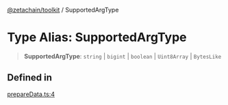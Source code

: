 [@zetachain/toolkit](toolkit/index.md) / SupportedArgType

# Type Alias: SupportedArgType

> **SupportedArgType**: `string` \| `bigint` \| `boolean` \| `Uint8Array` \| `BytesLike`

## Defined in

[prepareData.ts:4](https://github.com/zeta-chain/toolkit/blob/542ef856894da0ed38ef2a757d2c0d70c2bb020d/packages/client/src/prepareData.ts#L4)
